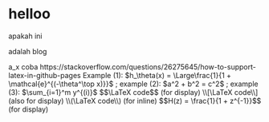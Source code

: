 <head><link rel="stylesheet" href="https://cdn.jsdelivr.net/npm/katex@0.10.2/dist/katex.min.css" integrity="sha384-yFRtMMDnQtDRO8rLpMIKrtPCD5jdktao2TV19YiZYWMDkUR5GQZR/NOVTdquEx1j" crossorigin="anonymous">
<script defer src="https://cdn.jsdelivr.net/npm/katex@0.10.2/dist/katex.min.js" integrity="sha384-9Nhn55MVVN0/4OFx7EE5kpFBPsEMZxKTCnA+4fqDmg12eCTqGi6+BB2LjY8brQxJ" crossorigin="anonymous"></script>
<script defer src="https://cdn.jsdelivr.net/npm/katex@0.10.2/dist/contrib/auto-render.min.js" integrity="sha384-kWPLUVMOks5AQFrykwIup5lo0m3iMkkHrD0uJ4H5cjeGihAutqP0yW0J6dpFiVkI" crossorigin="anonymous" onload="renderMathInElement(document.body);"></script>
</head>
<body>
<h1>helloo</h1>
apakah ini
<p>adalah blog</p>
a_x
coba https://stackoverflow.com/questions/26275645/how-to-support-latex-in-github-pages
 Example (1): 
 $h_\theta(x) = \Large\frac{1}{1 + \mathcal{e}^{(-\theta^\top x)}}$  
 ; example (2): 
 $a^2 + b^2 = c^2$ ; 
 example (3): $\sum_{i=1}^m y^{(i)}$
 $$\LaTeX code$$   (for display)
\\[\LaTeX code\\] (also for display)
\\(\LaTeX code\\) (for inline)
  $$H(z) = \frac{1}{1 + z^{-1}}$$   (for display)
</body>
